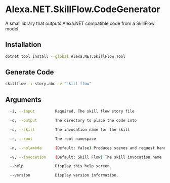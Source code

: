 # Alexa.NET.SkillFlow.CodeGenerator
A small library that outputs Alexa.NET compatible code from a SkillFlow model

## Installation
```bash
dotnet tool install --global Alexa.NET.SkillFlow.Tool
```

## Generate Code
```bash
skillflow -i story.abc -v "skill flow"
```

## Arguments
```bash
  -i, --input         Required. The skill flow story file

  -o, --output        The directory to place the code into

  -s, --skill         The invocation name for the skill

  -r, --root          The root namespace

  -n, --nolambda      (Default: false) Produces scenes and request handlers, no lambda function

  -v, --invocation    (Default: Skill Flow) The skill invocation name

  --help              Display this help screen.

  --version           Display version information.
```
